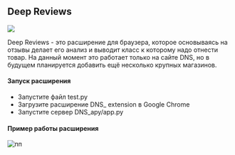 <h2> Deep Reviews </h2>

![](https://user-images.githubusercontent.com/63061620/112638207-0eb1e700-8e50-11eb-9c5e-c38780b6eee3.png)

Deep Reviews - это расширение для браузера, которое основываясь на отзывы делает его анализ и выводит класс к которому надо отнести товар.
На данный момент это работает только на сайте DNS, но в будущем планируется добавить ещё несколько крупных магазинов.

<h4> Запуск расширения </h4>
<ul>
    <li>Запустите файл test.py</li>
    <li>Загрузите расширение DNS_ extension в Google Chrome</li>
    <li>Запустите сервер DNS_apy/app.py </li>
  </ul>
<h4> Пример работы расширения </h4>

![пп](https://user-images.githubusercontent.com/63061620/112642563-7c601200-8e54-11eb-850d-530275d4c079.gif)



